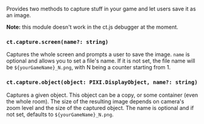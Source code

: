 Provides two methods to capture stuff in your game and let users save it as an image.

**Note:** this module doesn't work in the ct.js debugger at the moment.

### `ct.capture.screen(name?: string)`

Captures the whole screen and prompts a user to save the image. `name` is optional and allows you to set a file's name. If it is not set, the file name will be `${yourGameName}_N.png`, with N being a counter starting from 1.

### `ct.capture.object(object: PIXI.DisplayObject, name?: string)`

Captures a given object. This object can be a copy, or some container (even the whole room). The size of the resulting image depends on camera's zoom level and the size of the captured object. The name is optional and if not set, defaults to `${yourGameName}_N.png`.